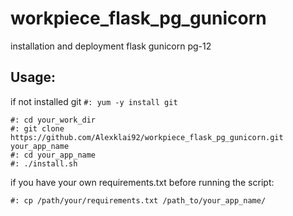 # workpiece_flask_pg_gunicorn
installation and deployment flask gunicorn pg-12

## Usage:

if not installed git ```#: yum -y install git```

```shell
#: cd your_work_dir 
#: git clone https://github.com/Alexklai92/workpiece_flask_pg_gunicorn.git your_app_name
#: cd your_app_name
#: ./install.sh 
```

if you have your own requirements.txt
before running the script:
```shell
#: cp /path/your/requirements.txt /path_to/your_app_name/
```